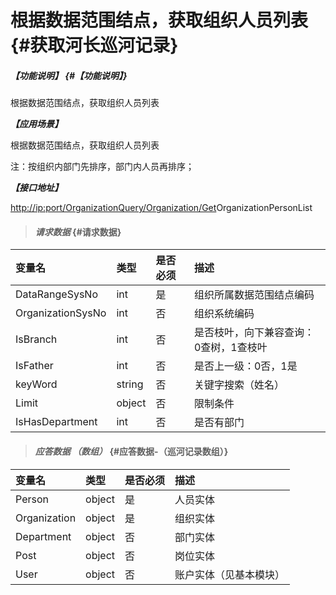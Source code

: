 # 根据数据范围结点，获取组织人员列表 {#获取河长巡河记录}

##### _【功能说明】_ {#【功能说明】}

根据数据范围结点，获取组织人员列表

_**【应用场景】**_

根据数据范围结点，获取组织人员列表

注：按组织内部门先排序，部门内人员再排序；

_**【接口地址】**_

[http://ip:port/OrganizationQuery/Organization/Get](http://ip:port/HMQuery/PatrolRiver/GetPatrolRivers)OrganizationPersonList

> #### _请求数据_ {#请求数据}

| 变量名 | 类型 | 是否必须 | 描述 |
| :--- | :--- | :--- | :--- |
| DataRangeSysNo | int | 是 | 组织所属数据范围结点编码 |
| OrganizationSysNo | int | 否 | 组织系统编码 |
| IsBranch | int | 否 | 是否枝叶，向下兼容查询：0查树，1查枝叶 |
| IsFather | int | 否 | 是否上一级：0否，1是 |
| keyWord | string | 否 | 关键字搜索（姓名） |
| Limit | object | 否 | 限制条件 |
| IsHasDepartment | int | 否 | 是否有部门 |

> #### _应答数据 （数组）_ {#应答数据-（巡河记录数组）}

| 变量名 | 类型 | 是否必须 | 描述 |
| :--- | :--- | :--- | :--- |
| Person | object | 是 | 人员实体 |
| Organization | object | 是 | 组织实体 |
| Department | object | 否 | 部门实体 |
| Post | object | 否 | 岗位实体 |
| User | object | 否 | 账户实体（见基本模块） |



